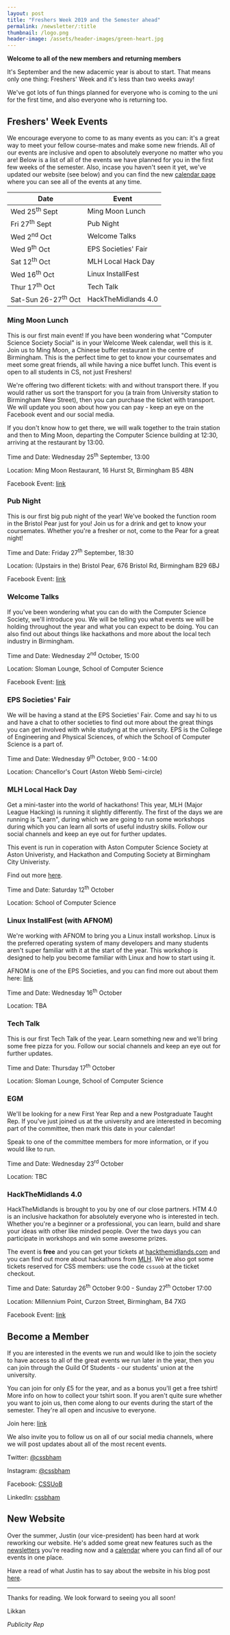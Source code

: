 ```yaml
---
layout: post
title: "Freshers Week 2019 and the Semester ahead"
permalink: /newsletter/:title
thumbnail: /logo.png
header-image: /assets/header-images/green-heart.jpg
---
```


**Welcome to all of the new members and returning members**

It's September and the new adacemic year is about to start. That means only one thing: Freshers' Week and it's less than two weeks away!

We've got lots of fun things planned for everyone who is coming to the uni for the first time, and also everyone who is returning too.

## Freshers' Week Events

We encourage everyone to come to as many events as you can: it's a great way to meet your fellow course-mates and make some new friends. All of our events are inclusive and open to absolutely everyone no matter who you are! Below is a list of all of the events we have planned for you in the first few weeks of the semester. Also, incase you haven't seen it yet, we've updated our website (see below) and you can find the new [calendar page](https://cssbham.com/calendar) where you can see all of the events at any time.

| Date                           | Event               | 
|--------------------------------|---------------------|
| Wed 25<sup>th</sup> Sept       | Ming Moon Lunch     |
| Fri 27<sup>th</sup> Sept       | Pub Night           |
| Wed 2<sup>nd</sup> Oct         | Welcome Talks       |
| Wed 9<sup>th</sup> Oct         | EPS Societies' Fair |
| Sat 12<sup>th</sup> Oct        | MLH Local Hack Day  |
| Wed 16<sup>th</sup> Oct        | Linux InstallFest   |
| Thur 17<sup>th</sup> Oct       | Tech Talk           |
| Sat-Sun 26-27<sup>th</sup> Oct | HackTheMidlands 4.0 |

### Ming Moon Lunch

This is our first main event! If you have been wondering what "Computer Science Society Social" is in your Welcome Week calendar, well this is it. Join us to Ming Moon, a Chinese buffer restaurant in the centre of Birmingham. This is the perfect time to get to know your coursemates and meet some great friends, all while having a nice buffet lunch. This event is open to all students in CS, not just Freshers!

We're offering two different tickets: with and without transport there. If you would rather us sort the transport for you (a train from University station to Birmingham New Street), then you can purchase the ticket with transport. We will update you soon about how you can pay - keep an eye on the Facebook event and our social media.

If you don't know how to get there, we will walk together to the train station and then to Ming Moon, departing the Computer Science building at 12:30, arriving at the restaurant by 13:00.

Time and Date: Wednesday 25<sup>th</sup> September, 13:00

Location: Ming Moon Restaurant, 16 Hurst St, Birmingham B5 4BN

Facebook Event: [link](https://www.facebook.com/events/2503094343110792/)

### Pub Night

This is our first big pub night of the year! We've booked the function room in the Bristol Pear just for you! Join us for a drink and get to know your coursemates. Whether you're a fresher or not, come to the Pear for a great night!

Time and Date: Friday 27<sup>th</sup> September, 18:30

Location: (Upstairs in the) Bristol Pear, 676 Bristol Rd, Birmingham B29 6BJ

Facebook Event: [link](https://www.facebook.com/events/416995638948699/)

### Welcome Talks

If you've been wondering what you can do with the Computer Science Society, we'll introduce you. We will be telling you what events we will be holding throughout the year and what you can expect to be doing. You can also find out about things like hackathons and more about the local tech industry in Birmingham.

Time and Date: Wednesday 2<sup>nd</sup> October, 15:00

Location: Sloman Lounge, School of Computer Science

Facebook Event: [link](https://www.facebook.com/events/405818026794421/)

### EPS Societies' Fair

We will be having a stand at the EPS Societies' Fair. Come and say hi to us and have a chat to other societies to find out more about the great things you can get involved with while studyng at the university. EPS is the College of Engineering and Physical Sciences, of which the School of Computer Science is a part of. 

Time and Date: Wednesday 9<sup>th</sup> October, 9:00 - 14:00

Location: Chancellor's Court (Aston Webb Semi-circle)

### MLH Local Hack Day

Get a mini-taster into the world of hackathons! This year, MLH (Major League Hacking) is running it slightly differently. The first of the days we are running is "Learn", during which we are going to run some workshops during which you can learn all sorts of useful industry skills. Follow our social channels and keep an eye out for further updates. 

This event is run in coperation with Aston Computer Science Society at Aston Univeristy, and Hackathon and Computing Society at Birmingham City Univeristy.

Find out more [here](https://localhackday.mlh.io/learn/).

Time and Date: Saturday 12<sup>th</sup> October

Location: School of Computer Science

### Linux InstallFest (with AFNOM)

We're working with AFNOM to bring you a Linux install workshop. Linux is the preferred operating system of many developers and many students aren't super familiar with it at the start of the year. This workshop is designed to help you become familiar with Linux and how to start using it. 

AFNOM is one of the EPS Societies, and you can find more out about them here: [link](https://afnom.net)

Time and Date: Wednesday 16<sup>th</sup> October

Location: TBA

### Tech Talk

This is our first Tech Talk of the year. Learn something new and we'll bring some free pizza for you. Follow our social channels and keep an eye out for further updates. 

Time and Date: Thursday 17<sup>th</sup> October

Location: Sloman Lounge, School of Computer Science

### EGM

We'll be looking for a new First Year Rep and a new Postgraduate Taught Rep. If you've just joined us at the university and are interested in becoming part of the committee, then mark this date in your calendar!

Speak to one of the committee members for more information, or if you would like to run.

Time and Date: Wednesday 23<sup>rd</sup> October

Location: TBC

### HackTheMidlands 4.0

HackTheMidlands is brought to you by one of our close partners. HTM 4.0 is an inclusive hackathon for absolutely everyone who is interested in tech. Whether you're a beginner or a professional, you can learn, build and share your ideas with other like minded people. Over the two days you can participate in workshops and win some awesome prizes. 

The event is **free** and you can get your tickets at [hackthemidlands.com](https://hackthemidlands.com) and you can find out more about hackathons from [MLH](https://mlh.io/college-administrator-hackathon-guide). We've also got some tickets reserved for CSS members: use the code `cssuob` at the ticket checkout.

Time and Date: Saturday 26<sup>th</sup> October 9:00 - Sunday 27<sup>th</sup> October 17:00

Location: Millennium Point, Curzon Street, Birmingham, B4 7XG

Facebook Event: [link](https://www.facebook.com/events/629434650857932/)

## Become a Member

If you are interested in the events we run and would like to join the society to have access to all of the great events we run later in the year, then you can join through the Guild Of Students - our students' union at the university. 

You can join for only £5 for the year, and as a bonus you'll get a free tshirt! More info on how to collect your tshirt soon. If you aren't quite sure whether you want to join us, then come along to our events during the start of the semester. They're all open and incusive to everyone. 

Join here: [link](https://cssbham.com/join) 

We also invite you to follow us on all of our social media channels, where we will post updates about all of the most recent events. 

Twitter: [@cssbham](https://twitter.com/cssbham) 

Instagram: [@cssbham](https://instagram.com/cssbham)

Facebook: [CSSUoB](https://facebook.com/groups/CSSUoB)

LinkedIn: [cssbham](https://linkedin.com/company/cssbham)

## New Website

Over the summer, Justin (our vice-president) has been hard at work reworking our website. He's added some great new features such as the [newsletters](https://cssbham.com/newsletter) you're reading now and a [calendar](https://cssbham.com/calendar) where you can find all of our events in one place. 

Have a read of what Justin has to say about the website in his blog post [here](https://cssbham.com/newsletter/website-update). 

---

Thanks for reading. We look forward to seeing you all soon!

Likkan 

*Publicity Rep*
